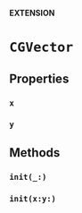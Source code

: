 **EXTENSION**

# `CGVector`

## Properties
### `x`

### `y`

## Methods
### `init(_:)`

### `init(x:y:)`
